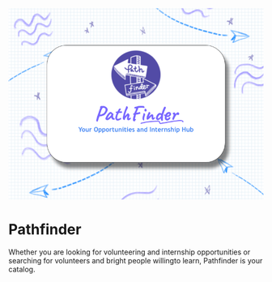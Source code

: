 ![cover picture](./public/cover_pic.png)

# Pathfinder
Whether you are looking for volunteering and internship opportunities or searching for volunteers and bright people willingto learn, Pathfinder is your catalog.
